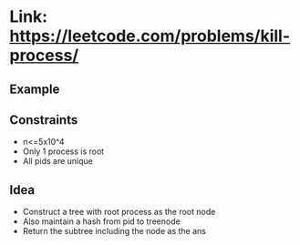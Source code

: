 # Link: https://leetcode.com/problems/kill-process/

## Example

## Constraints

- n<=5x10^4
- Only 1 process is root
- All pids are unique

## Idea

- Construct a tree with root process as the root node
- Also maintain a hash from pid to treenode
- Return the subtree including the node as the ans
